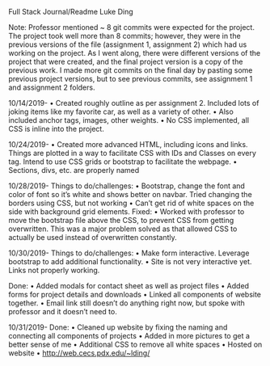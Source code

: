 Full Stack Journal/Readme
Luke Ding

Note: 
Professor mentioned ~ 8 git commits were expected for the project. The project took well more than 8 commits; however, they were in the previous versions of the file (assignment 1, assignment 2) which had us working on the project. As I went along, there were different versions of the project that were created, and the final project version is a copy of the previous work. I made more git commits on the final day by pasting some previous project versions, but to see previous commits, see assignment 1 and assignment 2 folders. 


10/14/2019-
•	Created roughly outline as per assignment 2. Included lots of joking items like my favorite car, as well as a variety of other. 
•	Also included anchor tags, images, other weights.
•	No CSS implemented, all CSS is inline into the project. 

10/24/2019-
•	Created more advanced HTML, including icons and links. Things are plotted in a way to facilitate CSS with IDs and Classes on every tag. Intend to use CSS grids or bootstrap to facilitate the webpage. 
•	Sections, divs, etc. are properly named

 10/28/2019- 
Things to do/challenges:
•	Bootstrap, change the font and color of font so it’s white and shows better on navbar. Tried changing the borders using CSS, but not working
•	Can’t get rid of white spaces on the side with background grid elements. 
Fixed: 
•	Worked with professor to move the bootstrap file above the CSS, to prevent CSS from getting overwritten. This was a major problem solved as that allowed CSS to actually be used instead of overwritten constantly. 

10/30/2019-
Things to do/challenges:
•	Make form interactive. Leverage bootstrap to add additional functionality. 
•	Site is not very interactive yet. Links not properly working. 

Done:
•	Added modals for contact sheet as well as project files
•	Added forms for project details and downloads
•	Linked all components of website together. 
•	Email link still doesn’t do anything right now, but spoke with professor and it doesn’t need to. 

10/31/2019-
Done:
•	Cleaned up website by fixing the naming and connecting all components of projects
•	Added in more pictures to get a better sense of me
•	Additional CSS to remove all white spaces
•	Hosted on website
•	http://web.cecs.pdx.edu/~lding/
	
